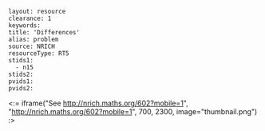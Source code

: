 ````
layout: resource
clearance: 1
keywords:
title: 'Differences'
alias: problem
source: NRICH
resourceType: RT5
stids1: 
  - n15
stids2:
pvids1:
pvids2:

````

<:= iframe("See http://nrich.maths.org/602?mobile=1", "http://nrich.maths.org/602?mobile=1", 700, 2300, image="thumbnail.png") :>

